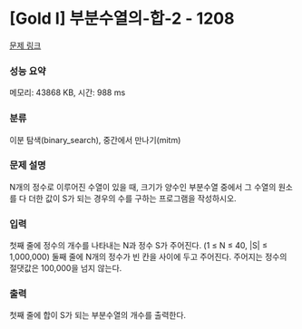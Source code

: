 # [Gold I] 부분수열의-합-2 - 1208 

[문제 링크](https://www.acmicpc.net/problem/1208) 

### 성능 요약

메모리: 43868 KB, 시간: 988 ms

### 분류

이분 탐색(binary_search), 중간에서 만나기(mitm)

### 문제 설명

N개의 정수로 이루어진 수열이 있을 때, 크기가 양수인 부분수열 중에서 그 수열의 원소를 다 더한 값이 S가 되는 경우의 수를 구하는 프로그램을 작성하시오.
### 입력 

 첫째 줄에 정수의 개수를 나타내는 N과 정수 S가 주어진다. (1 ≤ N ≤ 40, |S| ≤ 1,000,000) 둘째 줄에 N개의 정수가 빈 칸을 사이에 두고 주어진다. 주어지는 정수의 절댓값은 100,000을 넘지 않는다.
### 출력 

 첫째 줄에 합이 S가 되는 부분수열의 개수를 출력한다.


